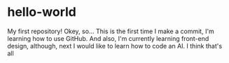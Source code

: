 # hello-world
My first repository! 
Okey, so... This is the first time I make a commit, I'm learning how to use GitHub. And also, I'm currently learning front-end design, although, next I would like to learn how to code an AI. I think that's all
